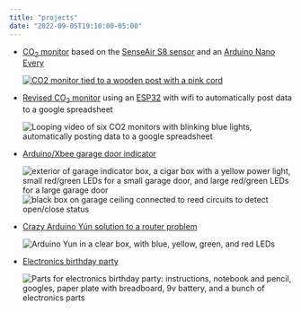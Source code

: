 ```yaml
---
title: "projects"
date: "2022-09-05T19:10:00-05:00"
---
```


- [CO<sub>2</sub> monitor](https://karlduino.org/CO2monitor) based on the
  [SenseAir S8
  sensor](https://senseair.com/products/size-counts/s8-lp/) and an [Arduino Nano Every](https://store.arduino.cc/products/arduino-nano-every)

  [![CO2 monitor tied to a wooden post with a pink cord](https://karlduino.org/CO2monitor/docs/pics/co2monitor_sm.jpg)](https://karlduino.org/CO2monitor/docs/pics/co2monitor.jpg)

- [Revised CO<sub>2</sub>
  monitor](https://karlduino.org/CO2monitorWifi) using an
  [ESP32](https://synthiam.com/Support/Hardware/Esp32-DevKit-v1) with
  wifi to automatically post data to a google spreadsheet

  ![Looping video of six CO2 monitors with blinking blue lights, automatically posting data to a google spreadsheet](https://karlduino.org/images/wifi_co2_monitor.gif)

- [Arduino/Xbee garage door indicator](https://karlduino.wordpress.com/2012/09/23/arduinoxbee-garage-door-indicator/)

  ![exterior of garage indicator box, a cigar box with a yellow power light, small red/green LEDs for a small garage door, and large red/green LEDs for a large garage door](https://karlduino.files.wordpress.com/2012/09/indicators_exterior.jpg?w=300&h=225)
  ![black box on garage ceiling connected to reed circuits to detect open/close status](https://karlduino.files.wordpress.com/2012/09/remote_installed.jpg?w=300&h=225)

- [Crazy Arduino Yún solution to a router problem](https://karlduino.wordpress.com/2014/01/08/crazy-arduino-yun-solution-to-a-router-problem/)

  ![Arduino Yun in a clear box, with blue, yellow, green, and red LEDs](https://karlduino.files.wordpress.com/2014/01/arduino_yun_1.jpg?w=450&h=337)

- [Electronics birthday party](https://karlduino.wordpress.com/2013/04/29/electronics-birthday-party/)

  ![Parts for electronics birthday party: instructions, notebook and pencil, googles, paper plate with breadboard, 9v battery, and a bunch of electronics parts](https://karlduino.files.wordpress.com/2013/04/activity_setting.jpg?w=450&h=336)
